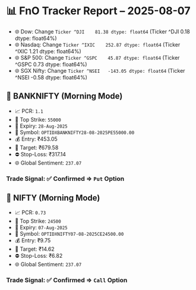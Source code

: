 # 📊 FnO Tracker Report – 2025-08-07
- 🌐 Dow: Change `Ticker
^DJI    81.38
dtype: float64` (Ticker
^DJI    0.18
dtype: float64%)
- 🌐 Nasdaq: Change `Ticker
^IXIC    252.87
dtype: float64` (Ticker
^IXIC    1.21
dtype: float64%)
- 🌐 S&P 500: Change `Ticker
^GSPC    45.87
dtype: float64` (Ticker
^GSPC    0.73
dtype: float64%)
- 🌐 SGX Nifty: Change `Ticker
^NSEI   -143.05
dtype: float64` (Ticker
^NSEI   -0.58
dtype: float64%)
## 📘 BANKNIFTY (Morning Mode)
- 📈 PCR: `1.1`
- 🔢 Top Strike: `55000`
- 📆 Expiry: `28-Aug-2025`
- 🎫 Symbol: `OPTIDXBANKNIFTY28-08-2025PE55000.00`
- 💰 Entry: ₹453.05
- 🎯 Target: ₹679.58
- ⛔ Stop-Loss: ₹317.14
- 🌐 Global Sentiment: `237.07`
### Trade Signal: ✅ Confirmed ⇒ `Put` Option
## 📘 NIFTY (Morning Mode)
- 📈 PCR: `0.73`
- 🔢 Top Strike: `24500`
- 📆 Expiry: `07-Aug-2025`
- 🎫 Symbol: `OPTIDXNIFTY07-08-2025CE24500.00`
- 💰 Entry: ₹9.75
- 🎯 Target: ₹14.62
- ⛔ Stop-Loss: ₹6.82
- 🌐 Global Sentiment: `237.07`
### Trade Signal: ✅ Confirmed ⇒ `Call` Option